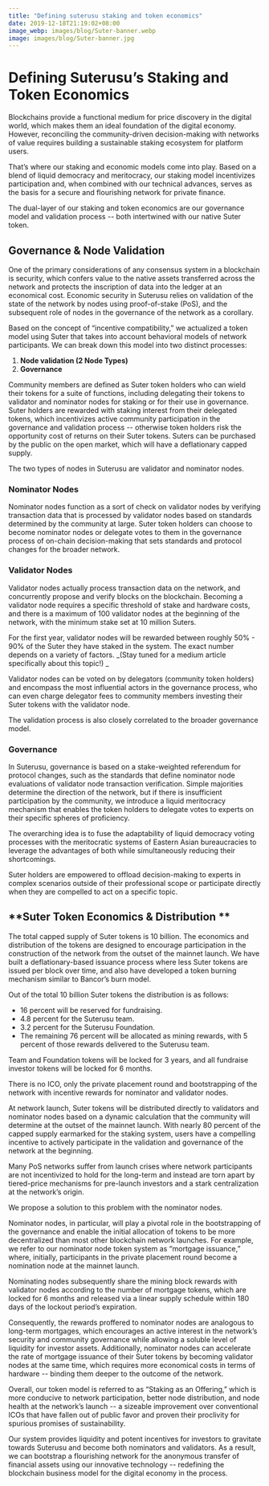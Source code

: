 ```yaml
---
title: "Defining suterusu staking and token economics"
date: 2019-12-18T21:19:02+08:00
image_webp: images/blog/Suter-banner.webp
image: images/blog/Suter-banner.jpg
---
```


# Defining Suterusu’s Staking and Token Economics

Blockchains provide a functional medium for price discovery in the digital world, which makes them an ideal foundation of the digital economy. However, reconciling the community-driven decision-making with networks of value requires building a sustainable staking ecosystem for platform users.

That’s where our staking and economic models come into play. Based on a blend of liquid democracy and meritocracy, our staking model incentivizes participation and, when combined with our technical advances, serves as the basis for a secure and flourishing network for private finance.

The dual-layer of our staking and token economics are our governance model and validation process -- both intertwined with our native Suter token.


## Governance & Node Validation

One of the primary considerations of any consensus system in a blockchain is security, which confers value to the native assets transferred across the network and protects the inscription of data into the ledger at an economical cost. Economic security in Suterusu relies on validation of the state of the network by nodes using proof-of-stake (PoS), and the subsequent role of nodes in the governance of the network as a corollary.

Based on the concept of “incentive compatibility,” we actualized a token model using Suter that takes into account behavioral models of network participants. We can break down this model into two distinct processes:



1. **Node validation (2 Node Types)**
2. **Governance**

Community members are defined as Suter token holders who can wield their tokens for a suite of functions, including delegating their tokens to validator and nominator nodes for staking or for their use in governance. Suter holders are rewarded with staking interest from their delegated tokens, which incentivizes active community participation in the governance and validation process -- otherwise token holders risk the opportunity cost of returns on their Suter tokens. Suters can be purchased by the public on the open market, which will have a deflationary capped supply.

The two types of nodes in Suterusu are validator and nominator nodes.


### **Nominator Nodes**

Nominator nodes function as a sort of check on validator nodes by verifying transaction data that is processed by validator nodes based on standards determined by the community at large. Suter token holders can choose to become nominator nodes or delegate votes to them in the governance process of on-chain decision-making that sets standards and protocol changes for the broader network.


### **Validator Nodes**

Validator nodes actually process transaction data on the network, and concurrently propose and verify blocks on the blockchain. Becoming a validator node requires a specific threshold of stake and hardware costs, and there is a maximum of 100 validator nodes at the beginning of the network, with the minimum stake set at 10 million Suters.

For the first year, validator nodes will be rewarded between roughly 50% - 90% of the Suter they have staked in the system. The exact number depends on a variety of factors.  _(Stay tuned for a medium article specifically about this topic!) _

Validator nodes can be voted on by delegators (community token holders) and encompass the most influential actors in the governance process, who can even charge delegator fees to community members investing their Suter tokens with the validator node.

The validation process is also closely correlated to the broader governance model.


### **Governance**

In Suterusu, governance is based on a stake-weighted referendum for protocol changes, such as the standards that define nominator node evaluations of validator node transaction verification. Simple majorities determine the direction of the network, but if there is insufficient participation by the community, we introduce a liquid meritocracy mechanism that enables the token holders to delegate votes to experts on their specific spheres of proficiency.

The overarching idea is to fuse the adaptability of liquid democracy voting processes with the meritocratic systems of Eastern Asian bureaucracies to leverage the advantages of both while simultaneously reducing their shortcomings.

Suter holders are empowered to offload decision-making to experts in complex scenarios outside of their professional scope or participate directly when they are compelled to act on a specific topic.


## **Suter Token Economics & Distribution       **



The total capped supply of Suter tokens is 10 billion. The economics and distribution of the tokens are designed to encourage participation in the construction of the network from the outset of the mainnet launch. We have built a deflationary-based issuance process where less Suter tokens are issued per block over time, and also have developed a token burning mechanism similar to Bancor’s burn model.

Out of the total 10 billion Suter tokens the distribution is as follows:



*   16 percent will be reserved for fundraising.
*   4.8 percent for the Suterusu team.
*   3.2 percent for the Suterusu Foundation.
*   The remaining 76 percent will be allocated as mining rewards, with 5 percent of those rewards delivered to the Suterusu team.

Team and Foundation tokens will be locked for 3 years, and all fundraise investor tokens will be locked for 6 months.

There is no ICO, only the private placement round and bootstrapping of the network with incentive rewards for nominator and validator nodes.

At network launch, Suter tokens will be distributed directly to validators and nominator nodes based on a dynamic calculation that the community will determine at the outset of the mainnet launch. With nearly 80 percent of the capped supply earmarked for the staking system, users have a compelling incentive to actively participate in the validation and governance of the network at the beginning.

Many PoS networks suffer from launch crises where network participants are not incentivized to hold for the long-term and instead are torn apart by tiered-price mechanisms for pre-launch investors and a stark centralization at the network’s origin.

We propose a solution to this problem with the nominator nodes.

Nominator nodes, in particular, will play a pivotal role in the bootstrapping of the governance and enable the initial allocation of tokens to be more decentralized than most other blockchain network launches. For example, we refer to our nominator node token system as “mortgage issuance,” where, initially, participants in the private placement round become a nomination node at the mainnet launch.

Nominating nodes subsequently share the mining block rewards with validator nodes according to the number of mortgage tokens, which are locked for 6 months and released via a linear supply schedule within 180 days of the lockout period’s expiration.

Consequently, the rewards proffered to nominator nodes are analogous to long-term mortgages, which encourages an active interest in the network’s security and community governance while allowing a soluble level of liquidity for investor assets. Additionally, nominator nodes can accelerate the rate of mortgage issuance of their Suter tokens by becoming validator nodes at the same time, which requires more economical costs in terms of hardware -- binding them deeper to the outcome of the network.

Overall, our token model is referred to as “Staking as an Offering,” which is more conducive to network participation, better node distribution, and node health at the network’s launch -- a sizeable improvement over conventional ICOs that have fallen out of public favor and proven their proclivity for spurious promises of sustainability.

Our system provides liquidity and potent incentives for investors to gravitate towards Suterusu and become both nominators and validators. As a result, we can bootstrap a flourishing network for the anonymous transfer of financial assets using our innovative technology -- redefining the blockchain business model for the digital economy in the process.
